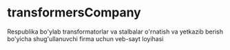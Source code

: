 # transformersCompany
Respublika bo'ylab transformatorlar va stalbalar o'rnatish va yetkazib berish bo'yicha shug'ullanuvchi firma uchun veb-sayt loyihasi
